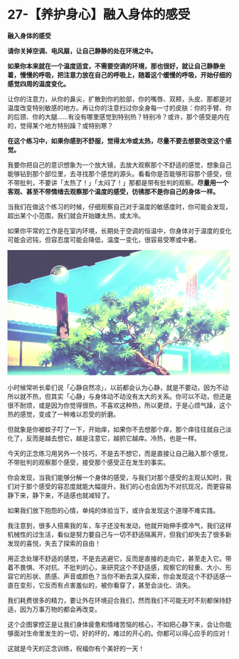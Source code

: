 # 27-【养护身心】融入身体的感受

**融入身体的感受**

**请你关掉空调、电风扇，让自己静静的处在环境之中。**

**如果你本来就在一个温度适宜，不需要空调的环境，那也很好，就让自己静静坐着，慢慢的呼吸，把注意力放在自己的呼吸上，随着这个缓慢的呼吸，开始仔细的感觉四周的温度变化。**

让你的注意力，从你的鼻尖，扩散到你的脸部，你的嘴唇、双颊，头皮、那都是对温度改变特别敏感的地方。再让你的注意扫过你全身每一寸的皮肤：你的手臂、你的后颈、你的大腿……有没有哪里感觉到特别热？特别冷？或许，那个感受是内在的，觉得某个地方特别躁？或特别寒？

**在这个练习中，如果你感到不舒服，觉得太冷或太热，尽量不要去想要改变这个感觉。**

我要你把自己的意识想象为一个放大镜，去放大观察那个不舒适的感觉，想象自己能够钻到那个部位里，去寻找那个感觉的源头。看看你是否能够形容那个感受，但不带批判，不要讲「太热了！」「太闷了！」那都是带有批判的观察。**尽量用一个客观、甚至不带情绪去观察那个温度的感受，彷彿那不是你自己的身体一样。**

当我们在做这个练习的时候，仔细观察自己对于温度的敏感度时，你可能会发现，超出某个小范围，我们就会开始嫌太热，或太冷。

如果你平常的工作是在室内环境，长期处于空调的恒温中，你身体对于温度的变化可能会迟钝，但容忍度可能会降低，温度一变化，很容易受寒或中暑。

![img](27-【养护身心】融入身体的感受.assets/0-20200727151544125.gif)

 

小时候常听长辈们说「心静自然凉」，以前都会认为心静，就是不要动，因为不动所以就不热，但其实「心静」与身体动不动没有太大的关系。你可以不动，但还是很不耐烦，或是因为你觉得很热，不喜欢这种热，所以更烦，于是心烦气躁，这个热的感觉，变成了一种难以忍受的折磨。

但就象是你被蚊子叮了一下，开始痒，如果你不去想那个痒，那个痒往往就自己淡化了，反而是越去想它，越是注意它，越抓它越痒。冷热，也是一样。

今天的正念练习用另外一个技巧，不是去不想它，而是直接让自己融入那个感觉，不带批判的观察那个感受，接受那个感受正在发生的事实。

你会发现，当我们能够分解一个身体的感受，与我们对那个感受的主观认知时，我们对于那个感受的容忍度就能大幅提升，我们的心也会因为不对抗现况，而更容易静下来，静下来，不适感也就减轻了。

如果我们放下抱怨的心情，单纯的体验当下，或许会发现这个道理不难实践。

我注意到，很多人搭乘我的车，车子还没有发动，他就开始伸手摸冷气，我们这样机械性的过生活，看似是努力要自己与一切不舒适隔离开，但我们却失去了很多新发现的喜悦，失去了探索的自由！

用正念处理不舒适的感觉，不是去逃避它，反而是直接的走向它，甚至走入它。带着不畏惧、不对抗、不批判的心，来研究这个不舒适感，观察它的轻重、大小、形容它的形状、质感、声音或颜色？当你不断去深入探索，你会发现这个不舒适感一直在变形，它反而有点害羞似的，被你看穿了，甚至会淡化、消失。

我们耗费很多的精力，要让外在环境迎合我们，然而我们不可能无时不刻都保持舒适，因为万事万物的都会再改变。

这个企图掌控正是让我们身体疲惫和情绪苦恼的核心，不如把心静下来，会让你能够面对生命里发生的一切，好的坏的，难过的开心的。你都可以得心应手的应对！

这就是今天的正念训练，祝福你有个美好的一天！
